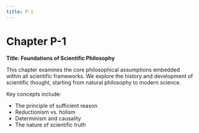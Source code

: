 ```yaml
---
title: P-1
---
```


# Chapter P-1

**Title: Foundations of Scientific Philosophy**

This chapter examines the core philosophical assumptions embedded within all scientific frameworks. We explore the history and development of scientific thought, starting from natural philosophy to modern science.

Key concepts include:
- The principle of sufficient reason
- Reductionism vs. holism
- Determinism and causality
- The nature of scientific truth
